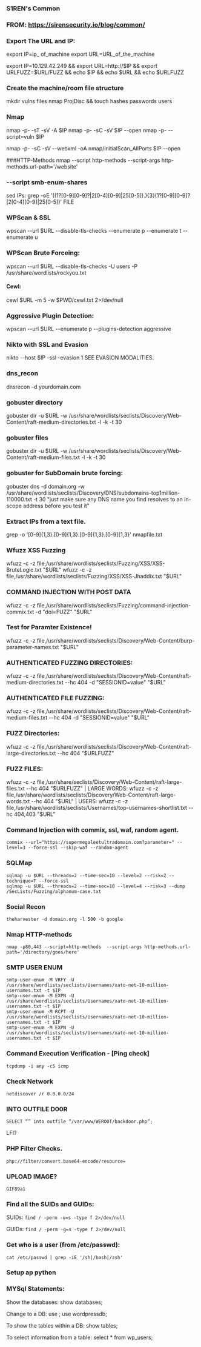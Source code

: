 
### S1REN's Common
### FROM: https://sirensecurity.io/blog/common/


### Export The URL and IP:
export IP=ip_ of_machine
export URL=URL_of_the_machine

export IP=10.129.42.249 && export URL=http://$IP && export URLFUZZ=$URL/FUZZ && echo $IP && echo $URL && echo $URLFUZZ

### Create the machine/room file structure
mkdir vulns files nmap ProjDisc && touch hashes passwords users 

### Nmap
nmap -p- -sT -sV -A $IP
nmap -p- -sC -sV $IP --open
nmap -p- --script=vuln $IP

nmap -p- -sC -sV --webxml -oA nmap/InitialScan_AllPorts $IP --open

###HTTP-Methods
nmap --script http-methods --script-args http-methods.url-path='/website' 

###  --script smb-enum-shares
sed IPs:
grep -oE '((1?[0-9][0-9]?|2[0-4][0-9]|25[0-5])\.){3}(1?[0-9][0-9]?|2[0-4][0-9]|25[0-5])' FILE


### WPScan & SSL
wpscan --url $URL --disable-tls-checks --enumerate p --enumerate t --enumerate u

### WPScan Brute Forceing:
wpscan --url $URL --disable-tls-checks -U users -P /usr/share/wordlists/rockyou.txt

#### Cewl:
cewl $URL -m 5 -w $PWD/cewl.txt 2>/dev/null

### Aggressive Plugin Detection:
wpscan --url $URL --enumerate p --plugins-detection aggressive


### Nikto with SSL and Evasion
nikto --host $IP -ssl -evasion 1
SEE EVASION MODALITIES.


### dns_recon
dnsrecon –d yourdomain.com


### gobuster directory
gobuster dir -u $URL -w /usr/share/wordlists/seclists/Discovery/Web-Content/raft-medium-directories.txt -l -k -t 30

### gobuster files
gobuster dir -u $URL -w /usr/share/wordlists/seclists/Discovery/Web-Content/raft-medium-files.txt -l -k -t 30

### gobuster for SubDomain brute forcing:
gobuster dns -d domain.org -w /usr/share/wordlists/seclists/Discovery/DNS/subdomains-top1million-110000.txt -t 30
"just make sure any DNS name you find resolves to an in-scope address before you test it"


### Extract IPs from a text file.
grep -o '[0-9]\{1,3\}\.[0-9]\{1,3\}\.[0-9]\{1,3\}\.[0-9]\{1,3\}' nmapfile.txt


### Wfuzz XSS Fuzzing
wfuzz -c -z file,/usr/share/wordlists/seclists/Fuzzing/XSS/XSS-BruteLogic.txt "$URL"
wfuzz -c -z file,/usr/share/wordlists/seclists/Fuzzing/XSS/XSS-Jhaddix.txt "$URL"

### COMMAND INJECTION WITH POST DATA
wfuzz -c -z file,/usr/share/wordlists/seclists/Fuzzing/command-injection-commix.txt -d "doi=FUZZ" "$URL"

### Test for Paramter Existence!
wfuzz -c -z file,/usr/share/wordlists/seclists/Discovery/Web-Content/burp-parameter-names.txt "$URL"

### AUTHENTICATED FUZZING DIRECTORIES:
wfuzz -c -z file,/usr/share/wordlists/seclists/Discovery/Web-Content/raft-medium-directories.txt --hc 404 -d "SESSIONID=value" "$URL"

### AUTHENTICATED FILE FUZZING:
wfuzz -c -z file,/usr/share/wordlists/seclists/Discovery/Web-Content/raft-medium-files.txt --hc 404 -d "SESSIONID=value" "$URL"

### FUZZ Directories:
wfuzz -c -z file,/usr/share/wordlists/seclists/Discovery/Web-Content/raft-large-directories.txt --hc 404 "$URLFUZZ"

### FUZZ FILES:
wfuzz -c -z file,/usr/share/seclists/Discovery/Web-Content/raft-large-files.txt --hc 404 "$URLFUZZ"
|
LARGE WORDS:
wfuzz -c -z file,/usr/share/wordlists/seclists/Discovery/Web-Content/raft-large-words.txt --hc 404 "$URL"
|
USERS:
wfuzz -c -z file,/usr/share/wordlists/seclists/Usernames/top-usernames-shortlist.txt --hc 404,403 "$URL"



### Command Injection with commix, ssl, waf, random agent.
`commix --url="https://supermegaleetultradomain.com?parameter=" --level=3 --force-ssl --skip-waf --random-agent`


### SQLMap
```
sqlmap -u $URL --threads=2 --time-sec=10 --level=2 --risk=2 --technique=T --force-ssl
sqlmap -u $URL --threads=2 --time-sec=10 --level=4 --risk=3 --dump
/SecLists/Fuzzing/alphanum-case.txt
```


### Social Recon
`theharvester -d domain.org -l 500 -b google`


### Nmap HTTP-methods
`nmap -p80,443 --script=http-methods  --script-args http-methods.url-path='/directory/goes/here'`


### SMTP USER ENUM
```
smtp-user-enum -M VRFY -U /usr/share/wordlists/seclists/Usernames/xato-net-10-million-usernames.txt -t $IP
smtp-user-enum -M EXPN -U /usr/share/wordlists/seclists/Usernames/xato-net-10-million-usernames.txt -t $IP
smtp-user-enum -M RCPT -U /usr/share/wordlists/seclists/Usernames/xato-net-10-million-usernames.txt -t $IP
smtp-user-enum -M EXPN -U /usr/share/wordlists/seclists/Usernames/xato-net-10-million-usernames.txt -t $IP
```


### Command Execution Verification - [Ping check]
`tcpdump -i any -c5 icmp`

### Check Network
`netdiscover /r 0.0.0.0/24`

### INTO OUTFILE D00R
`SELECT “” into outfile “/var/www/WEROOT/backdoor.php”;`

LFI?
### PHP Filter Checks.
`php://filter/convert.base64-encode/resource=`

### UPLOAD IMAGE?
`GIF89a1`



### Find all the SUIDs and GUIDs:
SUIDs:
`find / -perm -u=s -type f 2>/dev/null`

GUIDs:
`find / -perm -g=s -type f 2>/dev/null`


### Get who is a user (from /etc/passwd):
`cat /etc/passwd | grep -iE '/sh|/bash|/zsh'`


### Setup ap python 


### MYSql Statements:
Show the databases:
show databases;

Change to a DB:
use <database>;
use wordpressdb;

To show the tables within a DB:
show tables;

To select information from a table:
select * from wp_users;


